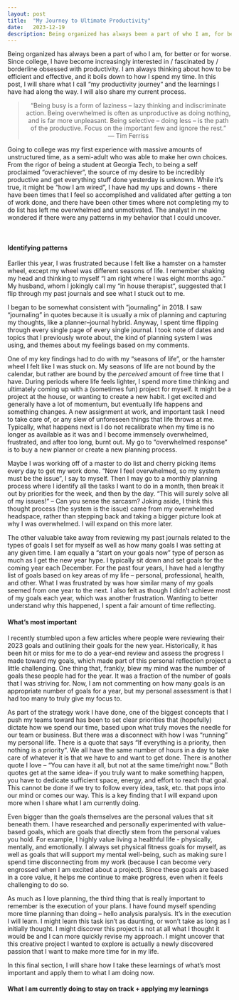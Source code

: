 ```yaml
---
layout: post
title:  "My Journey to Ultimate Productivity"
date:   2023-12-19
description: Being organized has always been a part of who I am, for better or for worse. Since college, I have become increasingly interested in / fascinated by / borderline obsessed with productivity. I am always thinking about how to be efficient and effective, and it boils down to how I spend my time. In this post, I will share what I call “my productivity journey“ and the learnings I have had along the way. I will also share my current process.
---
```


<p style="font-size:75%"></p>

Being organized has always been a part of who I am, for better or for worse. Since college, I have become increasingly interested in / fascinated by / borderline obsessed with productivity. I am always thinking about how to be efficient and effective, and it boils down to how I spend my time. In this post, I will share what I call “my productivity journey“ and the learnings I have had along the way. I will also share my current process.

<blockquote style="text-align:center;">“Being busy is a form of laziness – lazy thinking and indiscriminate action. Being overwhelmed is often as unproductive as doing nothing, and is far more unpleasant. Being selective – doing less – is the path of the productive. Focus on the important few and ignore the rest.”
— Tim Ferriss</blockquote>

Going to college was my first experience with massive amounts of unstructured time, as a semi-adult who was able to make her own choices. From the rigor of being a student at Georgia Tech, to being a self proclaimed “overachiever“, the source of my desire to be incredibly productive and get everything stuff done yesterday is unknown. While it’s true, it might be “how I am wired”, I have had my ups and downs - there have been times that I feel so accomplished and validated after getting a ton of work done, and there have been other times where not completing my to do list has left me overwhelmed and unmotivated. The analyst in me wondered if there were any patterns in my behavior that I could uncover. 

<figure>
	<img src="https://lauren-terschan.github.io/blog/assets/2023-12-19-notebook.jpeg" alt=""> 
	<figcaption style="color:white; font-style: italic;">
		Image source: Author </figcaption>
</figure>

#### Identifying patterns

Earlier this year, I was frustrated because I felt like a hamster on a hamster wheel, except my wheel was different seasons of life. I remember shaking my head and thinking to myself “I am right where I was eight months ago.” My husband, whom I jokingly call my “in house therapist“, suggested that I flip through my past journals and see what I stuck out to me.

I began to be somewhat consistent with ”journaling” in 2018. I saw “journaling” in quotes because it is usually a mix of planning and capturing my thoughts, like a planner–journal hybrid. Anyway, I spent time flipping through every single page of every single journal. I took note of dates and topics that I previously wrote about, the kind of planning system I was using, and themes about my feelings based on my comments.

One of my key findings had to do with my “seasons of life”, or the hamster wheel I felt like I was stuck on. My seasons of life are not bound by the calendar, but rather are bound by the *perceived* amount of free time that I have. During periods where life feels lighter, I spend more time thinking and ultimately coming up with a (sometimes fun) project for myself. It might be a project at the house, or wanting to create a new habit. I get excited and generally have a lot of momentum, but eventually life happens and something changes. A new assignment at work, and important task I need to take care of, or any slew of unforeseen things that life throws at me. Typically, what happens next is I do not recalibrate when my time is no longer as available as it was and I become immensely overwhelmed, frustrated, and after too long, burnt out. My go to “overwhelmed response“ is to buy a new planner or create a new planning process. 

Maybe I was working off of a master to do list and cherry picking items every day to get my work done. “Now I feel overwhelmed, so my system must be the issue”, I say to myself. Then I may go to a monthly planning process where I identify all the tasks I want to do in a month, then break it out by priorities for the week, and then by the day. “This will surely solve all of my issues!“ – Can you sense the sarcasm? Joking aside, I think this thought process (the system is the issue) came from my overwhelmed headspace, rather than stepping back and taking a bigger picture look at why I was overwhelmed. I will expand on this more later.

The other valuable take away from reviewing my past journals related to the types of goals I set for myself as well as how many goals I was setting at any given time. I am equally a “start on your goals now” type of person as much as I get the new year hype. I typically sit down and set goals for the coming year each December. For the past four years, I have had a lengthy list of goals based on key areas of my life – personal, professional, health, and other. What I was frustrated by was how similar many of my goals seemed from one year to the next. I also felt as though I didn’t achieve most of my goals each year, which was another frustration. Wanting to better understand why this happened, I spent a fair amount of time reflecting.

#### What’s most important

I recently stumbled upon a few articles where people were reviewing their 2023 goals and outlining their goals for the new year. Historically, it has been hit or miss for me to do a year-end review and assess the progress I made toward my goals, which made part of this personal reflection project a little challenging. One thing that, frankly, blew my mind was the number of goals these people had for the year. It was a fraction of the number of goals that I was striving for. Now, I am not commenting on how many goals is an appropriate number of goals for a year, but my personal assessment is that I had too many to truly give my focus to.

As part of the strategy work I have done, one of the biggest concepts that I push my teams toward has been to set clear priorities that (hopefully) dictate how we spend our time, based upon what truly moves the needle for our team or business. But there was a disconnect with how I was “running” my personal life. There is a quote that says “If everything is a priority, then nothing is a priority“. We all have the same number of hours in a day to take care of whatever it is that we have to and want to get done. There is another quote I love – “You can have it all, but not at the same time/right now.“ Both quotes get at the same idea– if you truly want to make something happen, you have to dedicate sufficient space, energy, and effort to reach that goal. This cannot be done if we try to follow every idea, task, etc. that pops into our mind or comes our way. This is a key finding that I will expand upon more when I share what I am currently doing.

Even bigger than the goals themselves are the personal values that sit beneath them. I have researched and personally experimented with value-based goals, which are goals that directly stem from the personal values you hold. For example, I highly value living a healthful life - physically, mentally, and emotionally. I always set physical fitness goals for myself, as well as goals that will support my mental well-being, such as making sure I spend time disconnecting from my work (because I can become very engrossed when I am excited about a project). Since these goals are based in a core value, it helps me continue to make progress, even when it feels challenging to do so.

As much as I love planning, the third thing that is really important to remember is the execution of your plans. I have found myself spending more time planning than doing – hello analysis paralysis. It’s in the execution I will learn. I might learn this task isn’t as daunting, or won’t take as long as I initially thought. I might discover this project is not at all what I thought it would be and I can more quickly revise my approach. I might uncover that this creative project I wanted to explore is actually a newly discovered passion that I want to make more time for in my life.

In this final section, I will share how I take these learnings of what’s most important and apply them to what I am doing now.

#### What I am currently doing to stay on track + applying my learnings


